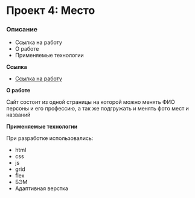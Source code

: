 # Проект 4: Место

### Описание

* Ссылка на работу
* О работе
* Применяемые технологии

**Ссылка**

* [Ссылка на работу](https://johnjoy665.github.io/mesto/index.html)

**О работе**

Сайт состоит из одной страницы на которой можно менять ФИО персоны и его профессию, а так же подгружать и менять фото мест и названий

**Применяемые технологии**

При разработке использовались:
* html
* css
* js
* grid
* flex
* БЭМ
* Адаптивная верстка
